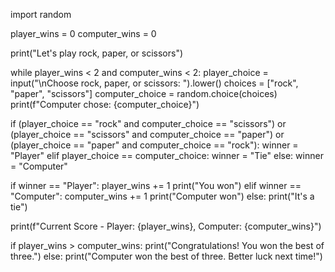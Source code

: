 import random

player_wins = 0
computer_wins = 0

print("Let's play rock, paper, or scissors")

while player_wins < 2 and computer_wins < 2:
  player_choice = input("\nChoose rock, paper, or scissors: ").lower()
  choices = ["rock", "paper", "scissors"]
  computer_choice = random.choice(choices)
  print(f"Computer chose: {computer_choice}")

  if (player_choice == "rock" and computer_choice == "scissors") or (player_choice == "scissors" and computer_choice == "paper") or (player_choice == "paper" and computer_choice == "rock"):
    winner = "Player"
  elif player_choice == computer_choice:
    winner = "Tie"
  else:
    winner = "Computer"

  if winner == "Player":
    player_wins += 1
    print("You won")
  elif winner == "Computer":
    computer_wins += 1
    print("Computer won")
  else:
    print("It's a tie")

  print(f"Current Score - Player: {player_wins}, Computer: {computer_wins}")

if player_wins > computer_wins:
  print("Congratulations! You won the best of three.")
else:
  print("Computer won the best of three. Better luck next time!")